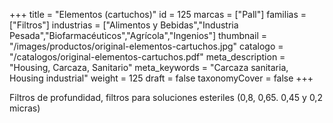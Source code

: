 +++
title = "Elementos (cartuchos)"
id = 125
marcas = ["Pall"]
familias = ["Filtros"]
industrias = ["Alimentos y Bebidas","Industria Pesada","Biofarmacéuticos","Agrícola","Ingenios"]
thumbnail = "/images/productos/original-elementos-cartuchos.jpg"
catalogo = "/catalogos/original-elementos-cartuchos.pdf"
meta_description = "Housing, Carcaza, Sanitario"
meta_keywords = "Carcaza sanitaria, Housing industrial"
weight = 125
draft = false
taxonomyCover = false
+++
<p>Filtros de profundidad, filtros para soluciones esteriles (0,8, 0,65. 0,45 y 0,2 micras)</p>